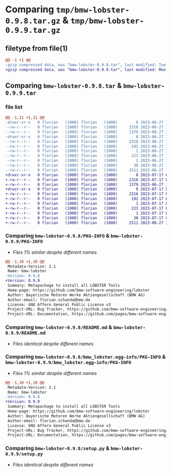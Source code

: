 # Comparing `tmp/bmw-lobster-0.9.8.tar.gz` & `tmp/bmw-lobster-0.9.9.tar.gz`

## filetype from file(1)

```diff
@@ -1 +1 @@
-gzip compressed data, was "bmw-lobster-0.9.8.tar", last modified: Tue Jun 27 13:44:47 2023, max compression
+gzip compressed data, was "bmw-lobster-0.9.9.tar", last modified: Mon Jul 17 08:49:42 2023, max compression
```

## Comparing `bmw-lobster-0.9.8.tar` & `bmw-lobster-0.9.9.tar`

### file list

```diff
@@ -1,11 +1,11 @@
-drwxr-xr-x   0 florian   (1000) florian   (1000)        0 2023-06-27 13:44:47.062434 bmw-lobster-0.9.8/
--rw-r--r--   0 florian   (1000) florian   (1000)     2316 2023-06-27 13:44:47.062434 bmw-lobster-0.9.8/PKG-INFO
--rw-r--r--   0 florian   (1000) florian   (1000)     1379 2023-06-27 13:44:26.000000 bmw-lobster-0.9.8/README.md
-drwxr-xr-x   0 florian   (1000) florian   (1000)        0 2023-06-27 13:44:47.062434 bmw-lobster-0.9.8/bmw_lobster.egg-info/
--rw-r--r--   0 florian   (1000) florian   (1000)     2316 2023-06-27 13:44:47.000000 bmw-lobster-0.9.8/bmw_lobster.egg-info/PKG-INFO
--rw-r--r--   0 florian   (1000) florian   (1000)      192 2023-06-27 13:44:47.000000 bmw-lobster-0.9.8/bmw_lobster.egg-info/SOURCES.txt
--rw-r--r--   0 florian   (1000) florian   (1000)        1 2023-06-27 13:44:47.000000 bmw-lobster-0.9.8/bmw_lobster.egg-info/dependency_links.txt
--rw-r--r--   0 florian   (1000) florian   (1000)      223 2023-06-27 13:44:47.000000 bmw-lobster-0.9.8/bmw_lobster.egg-info/requires.txt
--rw-r--r--   0 florian   (1000) florian   (1000)        1 2023-06-27 13:44:47.000000 bmw-lobster-0.9.8/bmw_lobster.egg-info/top_level.txt
--rw-r--r--   0 florian   (1000) florian   (1000)       38 2023-06-27 13:44:47.062434 bmw-lobster-0.9.8/setup.cfg
--rw-r--r--   0 florian   (1000) florian   (1000)     2511 2023-06-27 13:44:26.000000 bmw-lobster-0.9.8/setup.py
+drwxr-xr-x   0 florian   (1000) florian   (1000)        0 2023-07-17 08:49:42.530627 bmw-lobster-0.9.9/
+-rw-r--r--   0 florian   (1000) florian   (1000)     2316 2023-07-17 08:49:42.530627 bmw-lobster-0.9.9/PKG-INFO
+-rw-r--r--   0 florian   (1000) florian   (1000)     1379 2023-06-27 13:44:26.000000 bmw-lobster-0.9.9/README.md
+drwxr-xr-x   0 florian   (1000) florian   (1000)        0 2023-07-17 08:49:42.530627 bmw-lobster-0.9.9/bmw_lobster.egg-info/
+-rw-r--r--   0 florian   (1000) florian   (1000)     2316 2023-07-17 08:49:42.000000 bmw-lobster-0.9.9/bmw_lobster.egg-info/PKG-INFO
+-rw-r--r--   0 florian   (1000) florian   (1000)      192 2023-07-17 08:49:42.000000 bmw-lobster-0.9.9/bmw_lobster.egg-info/SOURCES.txt
+-rw-r--r--   0 florian   (1000) florian   (1000)        1 2023-07-17 08:49:42.000000 bmw-lobster-0.9.9/bmw_lobster.egg-info/dependency_links.txt
+-rw-r--r--   0 florian   (1000) florian   (1000)      223 2023-07-17 08:49:42.000000 bmw-lobster-0.9.9/bmw_lobster.egg-info/requires.txt
+-rw-r--r--   0 florian   (1000) florian   (1000)        1 2023-07-17 08:49:42.000000 bmw-lobster-0.9.9/bmw_lobster.egg-info/top_level.txt
+-rw-r--r--   0 florian   (1000) florian   (1000)       38 2023-07-17 08:49:42.530627 bmw-lobster-0.9.9/setup.cfg
+-rw-r--r--   0 florian   (1000) florian   (1000)     2511 2023-06-27 13:44:26.000000 bmw-lobster-0.9.9/setup.py
```

### Comparing `bmw-lobster-0.9.8/PKG-INFO` & `bmw-lobster-0.9.9/PKG-INFO`

 * *Files 1% similar despite different names*

```diff
@@ -1,10 +1,10 @@
 Metadata-Version: 2.1
 Name: bmw-lobster
-Version: 0.9.8
+Version: 0.9.9
 Summary: Metapackage to install all LOBSTER Tools
 Home-page: https://github.com/bmw-software-engineering/lobster
 Author: Bayerische Motoren Werke Aktiengesellschaft (BMW AG)
 Author-email: florian.schanda@bmw.de
 License: GNU Affero General Public License v3
 Project-URL: Bug Tracker, https://github.com/bmw-software-engineering/lobster/issues
 Project-URL: Documentation, https://github.com/pages/bmw-software-engineering/lobster/
```

### Comparing `bmw-lobster-0.9.8/README.md` & `bmw-lobster-0.9.9/README.md`

 * *Files identical despite different names*

### Comparing `bmw-lobster-0.9.8/bmw_lobster.egg-info/PKG-INFO` & `bmw-lobster-0.9.9/bmw_lobster.egg-info/PKG-INFO`

 * *Files 1% similar despite different names*

```diff
@@ -1,10 +1,10 @@
 Metadata-Version: 2.1
 Name: bmw-lobster
-Version: 0.9.8
+Version: 0.9.9
 Summary: Metapackage to install all LOBSTER Tools
 Home-page: https://github.com/bmw-software-engineering/lobster
 Author: Bayerische Motoren Werke Aktiengesellschaft (BMW AG)
 Author-email: florian.schanda@bmw.de
 License: GNU Affero General Public License v3
 Project-URL: Bug Tracker, https://github.com/bmw-software-engineering/lobster/issues
 Project-URL: Documentation, https://github.com/pages/bmw-software-engineering/lobster/
```

### Comparing `bmw-lobster-0.9.8/setup.py` & `bmw-lobster-0.9.9/setup.py`

 * *Files identical despite different names*

